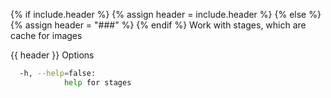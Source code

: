 {% if include.header %}
{% assign header = include.header %}
{% else %}
{% assign header = "###" %}
{% endif %}
Work with stages, which are cache for images

{{ header }} Options

```bash
  -h, --help=false:
            help for stages
```

